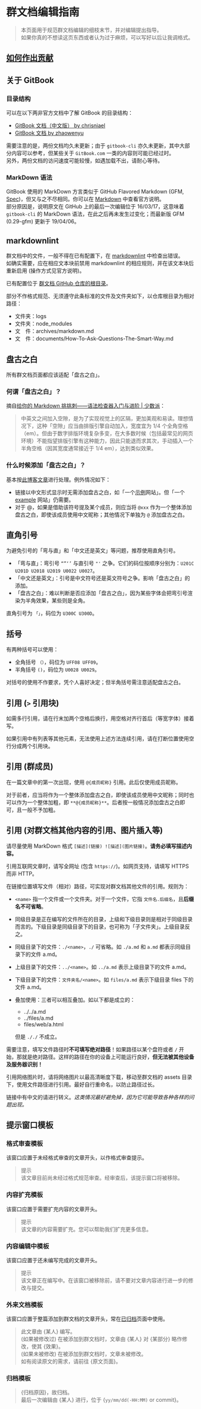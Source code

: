 # 群文档编辑指南

> 本页面用于规范群文档编辑的细枝末节，并对编辑提出指导。  
  如果你真的不想读这页东西或者认为过于麻烦，可以写好以后让我调格式。

## [如何作出贡献](../CONTRIBUTING.md)

## 关于 GitBook

### 目录结构

可以在以下两非官方文档中了解 GitBook 的目录结构：

- [GitBook 文档（中文版） by chrisniael](https://chrisniael.gitbooks.io/gitbook-documentation/content/index.html)
- [GitBook 文档 by zhaowenyu](https://www.zhaowenyu.com/gitbook-doc/)

需要注意的是，两份文档均久未更新；由于 `gitbook-cli` 亦久未更新，其中大部分内容可以参考，但某些关于 `GitBook.com` 一类的内容则可能已经过时。  
另外，两份文档的访问速度可能较慢，如遇加载不出，请耐心等待。

### MarkDown 语法

GitBook 使用的 MarkDown 方言类似于 GitHub Flavored Markdown (GFM, [Spec](https://github.github.com/gfm/))，但又与之不尽相同。你可以在 [Markdown](../archives/markdown.md) 中查看官方说明。  
部分原因是，说明原文在 GitHub 上的最后一次编辑位于 16/03/17，这意味着 `gitbook-cli` 的 MarkDown 语法，在此之后再未发生过变化；而最新版 GFM (0.29-gfm) 更新于 19/04/06。

## markdownlint

群文档中的文件，一般不得在已有配置下，在 [markdownlint](https://github.com/DavidAnson/markdownlint/) 中检查出错误。  
如确实需要，应在相应文本块前禁用 markdownlint 的相应规则，并在该文本块后重新启用 (操作方式见官方说明)。

已有配置位于 [群文档 GitHub 仓库的根目录](https://github.com/PumpkinJui/groupdocs/blob/main/.markdownlint.json)。

部分不作格式规范、无须遵守此条标准的文件及文件夹如下，以仓库根目录为相对路径：

- 文件夹：logs
- 文件夹：node_modules
- 文 件：archives/markdown.md
- 文 件：documents/How-To-Ask-Questions-The-Smart-Way.md

## 盘古之白

所有群文档页面都应该适配「盘古之白」。

### 何谓「盘古之白」？

摘自[给你的 Markdown 挑挑刺——语法检查器入门与进阶 | 少数派](https://sspai.com/prime/story/markdown-linter-a-primer)：

> 中英文之间加入空隙，是为了实现视觉上的区隔，更加美观和易读。理想情况下，这种「空隙」应当由排版引擎自动加入，宽度宜为 1/4 个全角空格（em）。但由于数字排版环境复杂多变，在大多数时候（包括最常见的网页环境）不能指望排版引擎有这种能力，因此只能退而求其次，手动插入一个半角空格（因其宽度通常接近于 1/4 em），达到类似效果。

### 什么时候添加「盘古之白」？

基本按[此博客文章](https://blog.xiaoquankong.ai/zh/posts/chinese-document-typesetting-specification-spacing-of-pangu/)进行处理。例外情况如下：

- 链接以中文形式显示时无需添加盘古之白，如「一个[示例](https://example.com)网站」。但「一个 [example](https://example.com) 网站」仍需要。
- 对于 @，如果是借助该符号提及某个成员，则应当将 `@xxx` 作为一个整体添加盘古之白，即使该成员使用中文昵称；其他情况下单独为 `@` 添加盘古之白。

## 直角引号

为避免引号的「弯与直」和「中文还是英文」等问题，推荐使用直角引号。

- 「弯与直」：弯引号 `“”‘’` 与直引号 `"'` 之争。它们的码位按顺序分别为：`U201C U201D U2018 U2019 U0022 U0027`。
- 「中文还是英文」：引号是中文符号还是英文符号之争。影响「盘古之白」的添加。
- 「盘古之白」：难以判断是否应添加「盘古之白」，因为某些字体会把弯引号渲染为半角效果，某些则是全角。

直角引号为 `「」`，码位为 `U300C U300D`。

## 括号

有两种括号可以使用：

- 全角括号 `（）`，码位为 `UFF08 UFF09`。
- 半角括号 `()`，码位为 `U0028 U0029`。

对括号的使用不作要求，凭个人喜好决定；但半角括号需注意适配盘古之白。

## 引用 (`>` 引用块)

如需多行引用，请在行末加两个空格后换行，用空格对齐行首后（等宽字体）接着写。

如果引用中有列表等其他元素，无法使用上述方法连续引用，请在打断位置使用空行分成两个引用块。

## 引用 (群成员)

在一篇文章中的第一次出现，使用 `@{成员昵称}` 引用。此后仅使用成员昵称。

对于前者，应当将作为一个整体添加盘古之白，即使该成员使用中文昵称；同时也可以作为一个整体加粗，即 `**@{成员昵称}**`。后者按一般情况添加盘古之白即可，且一般不予加粗。

## 引用 (对群文档其他内容的引用、图片插入等)

请尽量使用 MarkDown 格式 `[描述](链接) ![描述](图片链接)`。**请务必填写描述内容。**

引用互联网文章时，请写全网址 (包含 `https://`)。如网页支持，请填写 HTTPS 而非 HTTP。

在链接位置填写文件（相对）路径，可实现对群文档其他文件的引用。规则为：

- `<name>` 指一个文件或一个文件夹。对于一个文件，它指 `文件名.后缀名`，且**后缀名不可省略**。
- 同级目录是正在编写的文件所在的目录，上级和下级目录则是相对于同级目录而言的。下级目录是同级目录下的目录，也可称为「子文件夹」。上级目录反之。
- 同级目录下的文件：`./<name>`，`./` 可省略。如 `./a.md` 和 `a.md` 都表示同级目录下的文件 a.md。
- 上级目录下的文件：`../<name>`。如 `../a.md` 表示上级目录下的文件 a.md。
- 下级目录下的文件：`文件夹名/<name>`。如 `files/a.md` 表示下级目录 files 下的文件 a.md。
- 叠加使用：三者可以相互叠加。如以下都是成立的：  
  - ../../a.md
  - ../files/a.md
  - files/web/a.html
  
  但是 `././` 不成立。

需要注意，填写文件路径时**不可填写绝对路径**！如果路径以某个盘符或者 `/` 开始，那就是绝对路径。这样的路径在你的设备上可能运行良好，**但无法被其他设备及服务器识别！**

引用网络图片时，请将网络图片以最高清晰度下载，移动至群文档的 assets 目录下，使用文件路径进行引用。最好自行重命名，以防止路径过长。

链接中有中文的请进行转义。*这类情况最好避免掉，因为它可能导致各种各样的问题出现。*

## 提示窗口模板

### 格式审查模板

该窗口应置于未经格式审查的文章开头，以作格式审查提示。

> 提示  
  该文章目前尚未经过格式规范审查。经审查后，该提示窗口将被移除。

### 内容扩充模板

该窗口应置于需要扩充内容的文章开头。

> 提示  
  该文章的内容需要扩充。您可以帮助我们扩充更多信息。

### 内容编辑中模板

该窗口应置于还未编写完成的文章开头。

> 提示  
  该文章正在编写中。在该窗口被移除前，请不要对文章内容进行进一步的修改与提交。

### 外来文档模板

该窗口应置于整篇添加到群文档的文章开头，常在[已归档](../archives/README.md)页面中使用。

> 此文章由 {某人} 编写。  
  (如果被修改过) 在被添加到群文档时，文章由 {某人} 对 {某部分} 略作修改，使其 {效果}。  
  (如果未被修改) 在被添加到群文档时，文章未被修改。  
  如有阅读原文的需求，请前往 {原文页面}。

### 归档模板

> {归档原因}，故归档。  
  最后一次编辑由 {某人} 进行，位于 {`yy/mm/dd(-HH:MM)` or commit}。
